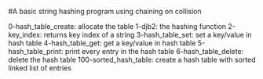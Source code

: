 #A basic string hashing program using chaining on collision

0-hash_table_create: allocate the table
1-djb2: the hashing function
2-key_index: returns key index of a string
3-hash_table_set: set a key/value in hash table
4-hash_table_get: get a key/value in hash table
5-hash_table_print: print every entry in the hash table
6-hash_table_delete: delete the hash table
100-sorted_hash_table: create a hash table with sorted linked list of entries
